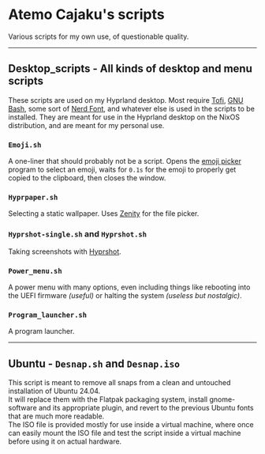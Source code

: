 # Atemo Cajaku's scripts
Various scripts for my own use, of questionable quality.

---

## Desktop_scripts - All kinds of desktop and menu scripts
These scripts are used on my Hyprland desktop. Most require [Tofi](https://github.com/philj56/tofi), [GNU Bash](https://www.gnu.org/software/bash/), some sort of [Nerd Font](https://www.nerdfonts.com/), and whatever else is used in the scripts to be installed. They are meant for use in the Hyprland desktop on the NixOS distribution, and are meant for my personal use.

### `Emoji.sh`
A one-liner that should probably not be a script. Opens the [emoji picker](https://github.com/bcongdon/ep) program to select an emoji, waits for `0.1s` for the emoji to properly get copied to the clipboard, then closes the window.

### `Hyprpaper.sh`
Selecting a static wallpaper. Uses [Zenity](https://gitlab.gnome.org/GNOME/zenity) for the file picker.

### `Hyprshot-single.sh` and `Hyprshot.sh`
Taking screenshots with [Hyprshot](https://github.com/Gustash/hyprshot).

### `Power_menu.sh`
A power menu with many options, even including things like rebooting into the UEFI firmware *(useful)* or halting the system *(useless but nostalgic)*.

### `Program_launcher.sh`
A program launcher.

---

## Ubuntu - `Desnap.sh` and `Desnap.iso`
This script is meant to remove all snaps from a clean and untouched installation of Ubuntu 24.04. \
It will replace them with the Flatpak packaging system, install gnome-software and its appropriate plugin, and revert to the previous Ubuntu fonts that are much more readable. \
The ISO file is provided mostly for use inside a virtual machine, where once can easily mount the ISO file and test the script inside a virtual machine before using it on actual hardware.
